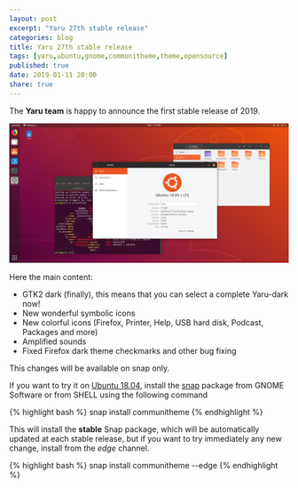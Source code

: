 ```yaml
---
layout: post
excerpt: "Yaru 27th stable release"
categories: blog
title: Yaru 27th stable release
tags: [yaru,ubuntu,gnome,communitheme,theme,opensource]
published: true
date: 2019-01-11 20:00
share: true
---
```


The **Yaru team** is happy to announce the first stable release of 2019.

![yaru-release-pic](/images/ubuntu-yaru.png)

Here the main content:

* GTK2 dark (finally), this means that you can select a complete Yaru-dark now!
* New wonderful symbolic icons
* New colorful icons (Firefox, Printer, Help, USB hard disk, Podcast, Packages and more)
* Amplified sounds
* Fixed Firefox dark theme checkmarks and other bug fixing

This changes will be available on snap only.

If you want to try it on [Ubuntu 18.04](https://www.ubuntu.com/download/desktop), install the [snap](https://snapcraft.io/communitheme) package from GNOME Software or from SHELL using the following command

{% highlight bash %}
snap install communitheme
{% endhighlight %}

This will install the **stable** Snap package, which will be automatically updated at each stable release, but if you want to try immediately any new change, install from the *edge* channel.

{% highlight bash %}
snap install communitheme --edge
{% endhighlight %}
